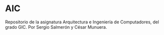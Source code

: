 # AIC
Repositorio de la asignatura Arquitectura e Ingeniería de Computadores, del grado GIC.
Por Sergio Salmerón y César Munuera.
